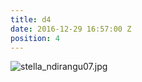 ```yaml
---
title: d4
date: 2016-12-29 16:57:00 Z
position: 4
---
```


![stella_ndirangu07.jpg](/uploads/stella_ndirangu07.jpg)